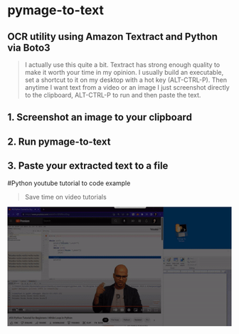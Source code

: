 # pymage-to-text
## OCR utility using Amazon Textract and Python via Boto3
>  I actually use this quite a bit. Textract has strong enough quality to make it worth your time in my opinion.
>  I usually build an executable, set a shortcut to it on my desktop with a hot key (ALT-CTRL-P).  Then anytime I want text from a video or an image I just screenshot directly to the clipboard, ALT-CTRL-P to run and then paste the text.

## 1. Screenshot an image to your clipboard
## 2. Run pymage-to-text
## 3. Paste your extracted text to a file

#Python youtube tutorial to code example
>  Save time on video tutorials

![](https://github.com/karlpothast/pymage-to-text/blob/master/documentation/python.gif)
